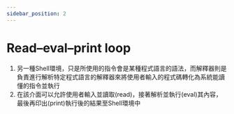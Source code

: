 ```yaml
---
sidebar_position: 2
---
```


# Read–eval–print loop
1. 另一種Shell環境，只是所使用的指令會是某種程式語言的語法，而解釋器則是負責進行解析特定程式語言的解釋器來將使用者輸入的程式碼轉化為系統能讀懂的指令並執行
2. 在該介面可以允許使用者輸入並讀取(read)，接著解析並執行(eval)其內容，最後再印出(print)執行後的結果至Shell環境中